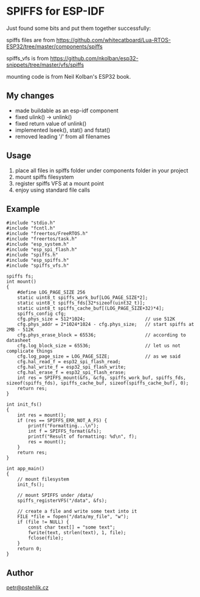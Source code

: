 SPIFFS for ESP-IDF
==================

Just found some bits and put them together successfully:

spiffs files are from https://github.com/whitecatboard/Lua-RTOS-ESP32/tree/master/components/spiffs

spiffs_vfs is from https://github.com/nkolban/esp32-snippets/tree/master/vfs/spiffs

mounting code is from Neil Kolban's ESP32 book.

My changes
----------
* made buildable as an esp-idf component
* fixed ulink() -> unlink()
* fixed return value of unlink()
* implemented lseek(), stat() and fstat()
* removed leading '/' from all filenames

Usage
-----

1. place all files in spiffs folder under components folder in your project
2. mount spiffs filesystem
3. register spiffs VFS at a mount point
4. enjoy using standard file calls

Example
-------
```
#include "stdio.h"
#include "fcntl.h"
#include "freertos/FreeRTOS.h"
#include "freertos/task.h"
#include "esp_system.h"
#include "esp_spi_flash.h"
#include "spiffs.h"
#include "esp_spiffs.h"
#include "spiffs_vfs.h"

spiffs fs;
int mount()
{
    #define LOG_PAGE_SIZE 256
    static uint8_t spiffs_work_buf[LOG_PAGE_SIZE*2];
    static uint8_t spiffs_fds[32*sizeof(uint32_t)];
    static uint8_t spiffs_cache_buf[(LOG_PAGE_SIZE+32)*4];
    spiffs_config cfg;
    cfg.phys_size = 512*1024;                      // use 512K
    cfg.phys_addr = 2*1024*1024 - cfg.phys_size;   // start spiffs at 2MB - 512K
    cfg.phys_erase_block = 65536;                  // according to datasheet
    cfg.log_block_size = 65536;                    // let us not complicate things
    cfg.log_page_size = LOG_PAGE_SIZE;             // as we said
    cfg.hal_read_f = esp32_spi_flash_read;
    cfg.hal_write_f = esp32_spi_flash_write;
    cfg.hal_erase_f = esp32_spi_flash_erase;
    int res = SPIFFS_mount(&fs, &cfg, spiffs_work_buf, spiffs_fds, sizeof(spiffs_fds), spiffs_cache_buf, sizeof(spiffs_cache_buf), 0);
    return res;
}

int init_fs()
{
    int res = mount();
    if (res == SPIFFS_ERR_NOT_A_FS) {
        printf("Formatting...\n");
        int f = SPIFFS_format(&fs);
        printf("Result of formatting: %d\n", f);
        res = mount();
    }
    return res;
}

int app_main()
{
    // mount filesystem
    init_fs();

    // mount SPIFFS under /data/
    spiffs_registerVFS("/data", &fs);

    // create a file and write some text into it
    FILE *file = fopen("/data/my_file", "w");
    if (file != NULL) {
        const char text[] = "some text";
        fwrite(text, strlen(text), 1, file);
        fclose(file);
    }
    return 0;
}
```

Author
------
petr@pstehlik.cz
